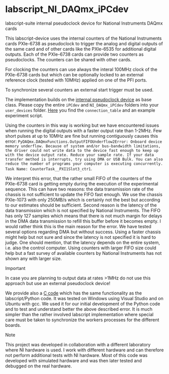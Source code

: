 # labscript_NI_DAQmx_iPCdev
labscript-suite internal pseudoclock device for National Instruments DAQmx cards

This labscript-device uses the internal counters of the National Instruments cards PXIe-6738 as pseudoclock to trigger the analog and digital outputs of the same card and of other cards like the PXIe-6535 for additional digital outputs. Each of the PXIe-6738 cards can provide two counters as pseudoclocks. The counters can be shared with other cards.

For clocking the counters can use always the interal 100MHz clock of the PXIe-6738 cards but which can be optionally locked to an external reference clock (tested with 10MHz) applied on one of the PFI ports. 

To synchronize several counters an external start trigger must be used.

The implementation builds on the [internal pseudoclock device](https://github.com/INO-quantum/labscript_iPCdev) as base class. Please copy the entire `iPCdev` and `NI_DAQmx_iPCdev` folders into your `user_devices` folder. [Here](https://github.com/INO-quantum/labscript_NI_DAQmx_iPCdev/tree/main/example_experiment) you find the `connection_table` and an example experiment script. 

Using the counters in this way is working but we have encountered issues when running the digital outputs with a faster output rate than 1-2MHz. Few short pulses at up to 10MHz are fine but running contiguously causes this error: `PyDAQmx.DAQmxFunctions.OutputFIFOUnderflow2Error: Onboard device memory underflow. Because of system and/or bus-bandwidth limitations, the driver could not write data to the device fast enough to keep up with the device output rate. Reduce your sample rate. If your data transfer method is interrupts, try using DMA or USB Bulk. You can also reduce the number of programs your computer is executing concurrently. Task Name: CounterTask__PXI1Slot3_ctr1`. 

We interpret this error, that the rather small FIFO of the counters of the PXIe-6738 card is getting empty during the execution of the experimental sequence. This can have two reasons: the data transmission rate of the chassis is not sufficient to update the FIFO fast enough. We use the chassis PXIe-1073 with only 250MB/s which is certainly not the best but according to our estimates should be sufficient. Second reason is the latency of the data transmission which is not specified by National Instruments. The FIFO has only 127 samples which means that there is not much margin for delays in the DMA data transmission to refill this buffer before it becomes empty. I would rather think this is the main reason for the error. We have tested several options regarding DMA but without success. Using a faster chassis might help but not sure and since the latency is not specified it is hard to judge. One should mention, that the latency depends on the entire system, i.e. also the control computer. Using counters with larger FIFO size could help but a fast survey of available counters by National Instruments has not shown any with larger size.

> [!IMPORTANT]
> In case you are planning to output data at rates >1MHz do not use this approach but use an external pseudoclock device!

We provide also a [C code](https://github.com/INO-quantum/labscript_NI_DAQmx_iPCdev/tree/main/C_code) which has the same functionality as the labscript/Python code. It was tested on Windows using Visual Studio and on Ubuntu with gcc. We used it for our initial development of the Python code and to test and understand better the above described error. It is much simpler than the rather involved labscript implementation where special care must be taken to synchronize the workers processes for the different boards.

> [!Note]
> This project was developed in collaboration with a different laboratory where NI hardware is used. I work with different hardware and can therefore not perform additional tests with NI hardware. Most of this code was developed with simulated hardware and was then later tested and debugged on the real hardware.
